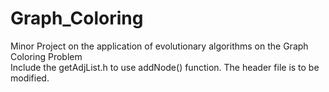 # Graph_Coloring
Minor Project on the application of evolutionary algorithms on the Graph Coloring Problem
<br>
Include the getAdjList.h to use addNode() function. The header file is to be modified.
